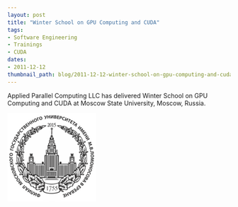 ```yaml
---
layout: post
title: "Winter School on GPU Computing and CUDA"
tags:
- Software Engineering
- Trainings
- CUDA
dates:
- 2011-12-12
thumbnail_path: blog/2011-12-12-winter-school-on-gpu-computing-and-cuda-moscow-state-university-jointly-with-t-platforms/msu_logo.png
---
```


Applied Parallel Computing LLC has delivered Winter School on GPU Computing and CUDA at Moscow State University, Moscow, Russia.

![alt text](\assets\img\blog\2011-12-12-winter-school-on-gpu-computing-and-cuda-moscow-state-university-jointly-with-t-platforms\msu_logo.png "Logo Title Text 1")
